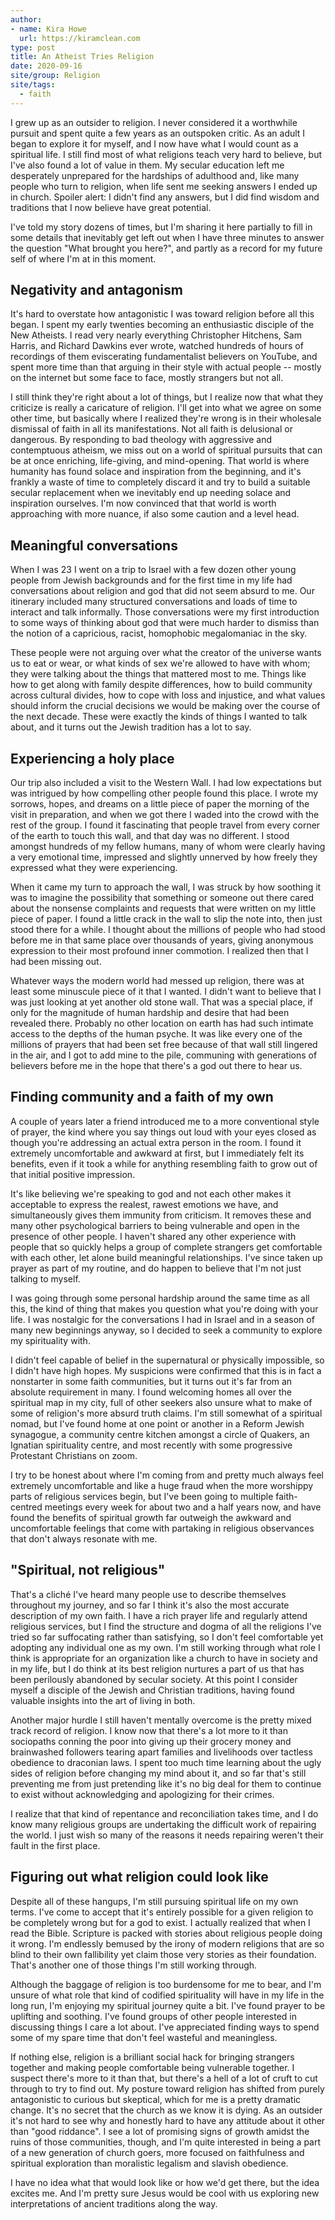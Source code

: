 ```yaml
---
author:
- name: Kira Howe
  url: https://kiramclean.com
type: post
title: An Atheist Tries Religion
date: 2020-09-16
site/group: Religion
site/tags:
  - faith
---
```


I grew up as an outsider to religion. I never considered it a worthwhile pursuit and spent quite a few years as an outspoken critic. As an adult I began to explore it for myself, and I now have what I would count as a spiritual life. I still find most of what religions teach very hard to believe, but I've also found a lot of value in them. My secular education left me desperately unprepared for the hardships of adulthood and, like many people who turn to religion, when life sent me seeking answers I ended up in church. Spoiler alert: I didn't find any answers, but I did find wisdom and traditions that I now believe have great potential.

I've told my story dozens of times, but I'm sharing it here partially to fill in some details that inevitably get left out when I have three minutes to answer the question "What brought you here?", and partly as a record for my future self of where I'm at in this moment.

## Negativity and antagonism

It's hard to overstate how antagonistic I was toward religion before all this began. I spent my early twenties becoming an enthusiastic disciple of the New Atheists. I read very nearly everything Christopher Hitchens, Sam Harris, and Richard Dawkins ever wrote, watched hundreds of hours of recordings of them eviscerating fundamentalist believers on YouTube, and spent more time than that arguing in their style with actual people -- mostly on the internet but some face to face, mostly strangers but not all.

I still think they're right about a lot of things, but I realize now that what they criticize is really a caricature of religion. I'll get into what we agree on some other time, but basically where I realized they're wrong is in their wholesale dismissal of faith in all its manifestations. Not all faith is delusional or dangerous. By responding to bad theology with aggressive and contemptuous atheism, we miss out on a world of spiritual pursuits that can be at once enriching, life-giving, and mind-opening. That world is where humanity has found solace and inspiration from the beginning, and it's frankly a waste of time to completely discard it and try to build a suitable secular replacement when we inevitably end up needing solace and inspiration ourselves. I'm now convinced that that world is worth approaching with more nuance, if also some caution and a level head.

## Meaningful conversations

When I was 23 I went on a trip to Israel with a few dozen other young people from Jewish backgrounds and for the first time in my life had conversations about religion and god that did not seem absurd to me. Our itinerary included many structured conversations and loads of time to interact and talk informally. Those conversations were my first introduction to some ways of thinking about god that were much harder to dismiss than the notion of a capricious, racist, homophobic megalomaniac in the sky.

These people were not arguing over what the creator of the universe wants us to eat or wear, or what kinds of sex we're allowed to have with whom; they were talking about the things that mattered most to me. Things like how to get along with family despite differences, how to build community across cultural divides, how to cope with loss and injustice, and what values should inform the crucial decisions we would be making over the course of the next decade. These were exactly the kinds of things I wanted to talk about, and it turns out the Jewish tradition has a lot to say.

## Experiencing a holy place

Our trip also included a visit to the Western Wall. I had low expectations but was intrigued by how compelling other people found this place. I wrote my sorrows, hopes, and dreams on a little piece of paper the morning of the visit in preparation, and when we got there I waded into the crowd with the rest of the group. I found it fascinating that people travel from every corner of the earth to touch this wall, and that day was no different. I stood amongst hundreds of my fellow humans, many of whom were clearly having a very emotional time, impressed and slightly unnerved by how freely they expressed what they were experiencing.

When it came my turn to approach the wall, I was struck by how soothing it was to imagine the possibility that something or someone out there cared about the nonsense complaints and requests that were written on my little piece of paper. I found a little crack in the wall to slip the note into, then just stood there for a while. I thought about the millions of people who had stood before me in that same place over thousands of years, giving anonymous expression to their most profound inner commotion. I realized then that I had been missing out.

Whatever ways the modern world had messed up religion, there was at least some minuscule piece of it that I wanted. I didn't want to believe that I was just looking at yet another old stone wall. That was a special place, if only for the magnitude of human hardship and desire that had been revealed there. Probably no other location on earth has had such intimate access to the depths of the human psyche. It was like every one of the millions of prayers that had been set free because of that wall still lingered in the air, and I got to add mine to the pile, communing with generations of believers before me in the hope that there's a god out there to hear us.

## Finding community and a faith of my own

A couple of years later a friend introduced me to a more conventional style of prayer, the kind where you say things out loud with your eyes closed as though you're addressing an actual extra person in the room. I found it extremely uncomfortable and awkward at first, but I immediately felt its benefits, even if it took a while for anything resembling faith to grow out of that initial positive impression.

It's like believing we're speaking to god and not each other makes it acceptable to express the realest, rawest emotions we have, and simultaneously gives them immunity from criticism. It removes these and many other psychological barriers to being vulnerable and open in the presence of other people. I haven't shared any other experience with people that so quickly helps a group of complete strangers get comfortable with each other, let alone build meaningful relationships. I've since taken up prayer as part of my routine, and do happen to believe that I'm not just talking to myself.

I was going through some personal hardship around the same time as all this, the kind of thing that makes you question what you're doing with your life. I was nostalgic for the conversations I had in Israel and in a season of many new beginnings anyway, so I decided to seek a community to explore my spirituality with.

I didn't feel capable of belief in the supernatural or physically impossible, so I didn't have high hopes. My suspicions were confirmed that this is in fact a nonstarter in some faith communities, but it turns out it's far from an absolute requirement in many. I found welcoming homes all over the spiritual map in my city, full of other seekers also unsure what to make of some of religion's more absurd truth claims. I'm still somewhat of a spiritual nomad, but I've found home at one point or another in a Reform Jewish synagogue, a community centre kitchen amongst a circle of Quakers, an Ignatian spirituality centre, and most recently with some progressive Protestant Christians on zoom.

I try to be honest about where I'm coming from and pretty much always feel extremely uncomfortable and like a huge fraud when the more worshippy parts of religious services begin, but I've been going to multiple faith-centred meetings every week for about two and a half years now, and have found the benefits of spiritual growth far outweigh the awkward and uncomfortable feelings that come with partaking in religious observances that don't always resonate with me.

## "Spiritual, not religious"

That's a cliché I've heard many people use to describe themselves throughout my journey, and so far I think it's also the most accurate description of my own faith. I have a rich prayer life and regularly attend religious services, but I find the structure and dogma of all the religions I've tried so far suffocating rather than satisfying, so I don't feel comfortable yet adopting any individual one as my own. I'm still working through what role I think is appropriate for an organization like a church to have in society and in my life, but I do think at its best religion nurtures a part of us that has been perilously abandoned by secular society. At this point I consider myself a disciple of the Jewish and Christian traditions, having found valuable insights into the art of living in both.

Another major hurdle I still haven't mentally overcome is the pretty mixed track record of religion. I know now that there's a lot more to it than sociopaths conning the poor into giving up their grocery money and brainwashed followers tearing apart families and livelihoods over tactless obedience to draconian laws. I spent too much time learning about the ugly sides of religion before changing my mind about it, and so far that's still preventing me from just pretending like it's no big deal for them to continue to exist without acknowledging and apologizing for their crimes.

I realize that that kind of repentance and reconciliation takes time, and I do know many religious groups are undertaking the difficult work of repairing the world. I just wish so many of the reasons it needs repairing weren't their fault in the first place.

## Figuring out what religion could look like

Despite all of these hangups, I'm still pursuing spiritual life on my own terms. I've come to accept that it's entirely possible for a given religion to be completely wrong but for a god to exist. I actually realized that when I read the Bible. Scripture is packed with stories about religious people doing it wrong. I'm endlessly bemused by the irony of modern religions that are so blind to their own fallibility yet claim those very stories as their foundation. That's another one of those things I'm still working through.

Although the baggage of religion is too burdensome for me to bear, and I'm unsure of what role that kind of codified spirituality will have in my life in the long run, I'm enjoying my spiritual journey quite a bit. I've found prayer to be uplifting and soothing. I've found groups of other people interested in discussing things I care a lot about. I've appreciated finding ways to spend some of my spare time that don't feel wasteful and meaningless.

If nothing else, religion is a brilliant social hack for bringing strangers together and making people comfortable being vulnerable together. I suspect there's more to it than that, but there's a hell of a lot of cruft to cut through to try to find out. My posture toward religion has shifted from purely antagonistic to curious but skeptical, which for me is a pretty dramatic change. It's no secret that the church as we know it is dying. As an outsider it's not hard to see why and honestly hard to have any attitude about it other than "good riddance". I see a lot of promising signs of growth amidst the ruins of those communities, though, and I'm quite interested in being a part of a new generation of church goers, more focused on faithfulness and spiritual exploration than moralistic legalism and slavish obedience.

I have no idea what that would look like or how we'd get there, but the idea excites me. And I'm pretty sure Jesus would be cool with us exploring new interpretations of ancient traditions along the way.
